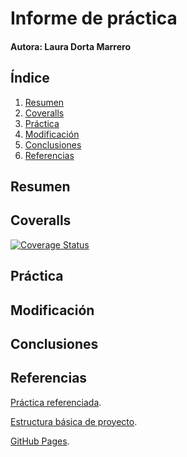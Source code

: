 # Informe de práctica
#### Autora: Laura Dorta Marrero

## Índice
1. [Resumen](#resumen)
2. [Coveralls](#coveralls)
2. [Práctica](#práctica)
3. [Modificación](#modificación)
4. [Conclusiones](#conclusiones)
5. [Referencias](#referencias)

## Resumen
<!-- qué se hace y para que se hace -->

## Coveralls

[![Coverage Status](https://coveralls.io/repos/github/ULL-ESIT-INF-DSI-2223/ull-esit-inf-dsi-22-23-prct11-http-express-funko-app-Ldortam/badge.svg?branch=main)](https://coveralls.io/github/ULL-ESIT-INF-DSI-2223/ull-esit-inf-dsi-22-23-prct11-http-express-funko-app-Ldortam?branch=main)

## Práctica
<!-- Explicar desarrollo de la prácica -->


## Modificación


## Conclusiones
<!-- propuestas de mejoras, con que me quedé al final -->


## Referencias

[Práctica referenciada](https://ull-esit-inf-dsi-2223.github.io/prct09-filesystem-funko-app/).

[Estructura básica de proyecto](https://ull-esit-inf-dsi-2223.github.io/typescript-theory/typescript-project-setup.html).

[GitHub Pages](https://pages.github.com/).
